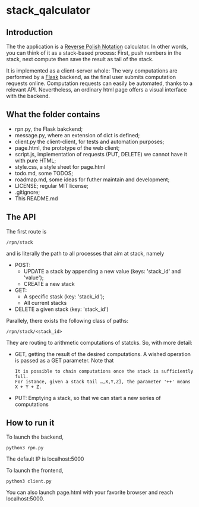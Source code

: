 # stack_qalculator

## Introduction 
The the application is a [Reverse Polish Notation](https://en.wikipedia.org/wiki/Reverse_Polish_notation) calculator. 
In other words, you can think of it as a stack-based process: First, push numbers in the stack, next compute then save the result as tail of the stack. 

It is implemented as a client-server whole: The very computations are performed by a [Flask](https://flask.palletsprojects.com/en/1.1.x/) backend, as the final user submits computation requests online. 
Computation requests can easily be automated, thanks to a relevant API.
Nevertheless, an ordinary html page offers a visual interface with the backend. 

## What the folder contains
- rpn.py, the Flask bakckend;
- message.py, where an extension of dict is defined;
- client.py the client-client, for tests and automation purposes;
- page.html, the prototype of the web client;
- script.js, implementation of requests (PUT, DELETE) we cannot have it with pure HTML;
- style.css, a style sheet for page.html
- todo.md, some TODOS;
- roadmap.md, some ideas for futher maintain and development;
- LICENSE; regular MIT license;
- .gitignore;
- This README.md

## The API
The first route is 

    /rpn/stack

and is literally the path to all processes that aim at stack, namely

- POST:
  - UPDATE a stack by appending a new value (keys: 'stack_id' and 'value');
  - CREATE a new stack 
- GET:
  - A specific stask (key: 'stack_id');
  - All current stacks
- DELETE a given stack (key: 'stack_id')


Parallely, there exists the following class of paths:

    /rpn/stack/<stack_id>
    
They are routing to arithmetic computations of statcks. So, with more detail:

- GET, getting the result of the desired computations. A wished operation is passed as a GET parameter. 
  Note that 
  
  
      It is possible to chain computations once the stack is sufficiently full. 
      For istance, given a stack tail …,X,Y,Z], the parameter '++' means X + Y + Z.


      
- PUT: Emptying a stack, so that we can start a new series of computations

## How to run it
To launch the backend, 

    python3 rpn.py

The default IP is localhost:5000

To launch the frontend, 

    python3 client.py

You can also launch page.html with your favorite browser and reach localhost:5000.


 